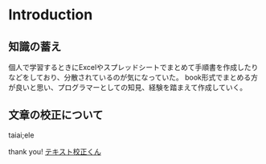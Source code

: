 # Introduction

## 知識の蓄え

個人で学習するときにExcelやスプレッドシートでまとめて手順書を作成したりなどをしており、分散されているのが気になっていた。
book形式でまとめる方が良いと思い、プログラマーとしての知見、経験を踏まえて作成していく。

## 文章の校正について

<diagram>
<summary>taiai;ele</summary>
</diagram>

thank you!
[テキスト校正くん](https://ics.media/entry/18859/)
